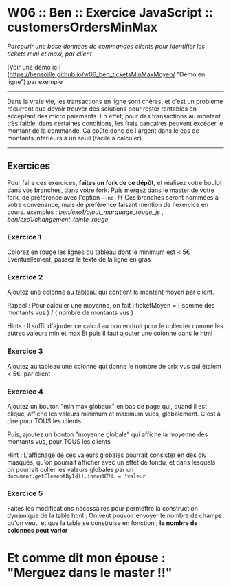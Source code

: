# W06 :: Ben :: Exercice JavaScript :: customersOrdersMinMax #
*Parcourir une base données de commandes clients pour identifier les tickets mini et maxi, par client*

[Voir une démo ici] (https://bensoille.github.io/w06_ben_ticketsMinMaxMoyen/ "Démo en ligne") par exemple

---

Dans la vraie vie, les transactions en ligne sont chères, et c'est un problème récurrent que devoir trouver des solutions pour rester rentables en acceptant des micro paiements.
En effet, pour des transactions au montant très faible, dans certaines conditions, les frais bancaires peuvent excéder le montant de la commande. Ca coûte donc de l'argent dans le cas de montants inférieurs à un seuil (facile à calculer).

---

## Exercices ##

Pour faire ces exercices, **faites un fork de ce dépôt**, et réalisez votre boulot dans vos branches, dans votre fork.
Puis mergez dans le master de votre fork, de préférence avec l'option `--no-ff`
Ces branches seront nommées à votre convenance, mais de préférence faisant mention de l'exercice en cours.
exemples : *ben/exo1/ajout_marquage_rouge_js* , *ben/exo1/changement_teinte_rouge*


### Exercice 1 ###
Colorez en rouge les lignes du tableau dont le minimum est < 5€
Eventuellement, passez le texte de la ligne en gras

### Exercice 2 ###
Ajoutez une colonne au tableau qui contient le montant moyen par client.

Rappel :
Pour calculer une moyenne, on fait :
ticketMoyen = ( somme des montants vus ) / ( nombre de montants vus )

Hints :
Il suffit d'ajouter ce calcul au bon endroit pour le collecter comme les autres valeurs min et max
Et puis il faut ajouter une colonne dans le html

### Exercice 3 ###
Ajoutez au tableau une colonne qui donne le nombre de prix vus qui étaient < 5€, par client

### Exercice 4 ###
Ajoutez un bouton "min max globaux" en bas de page qui, quand il est cliqué, affiche les valeurs minimum et maximum vues, globalement.
C'est à dire pour TOUS les clients

Puis, ajoutez un bouton "moyenne globale" qui affiche la moyenne des montants vus, pour TOUS les clients

Hint :
L'affichage de ces valeurs globales pourrait consister en des div masqués, qu'on pourrait afficher avec un effet de fondu, et dans lesquels on pourrait coller les valeurs globales par un `document.getElementById().innerHTML = 'valeur`

### Exercice 5 ###
Faites les modifications nécessaires pour permettre la construction dynamique de la table html :
On veut pouvoir envoyer le nombre de champs qu'on veut, et que la table se construise en fonction ; **le nombre de colonnes peut varier**



# Et comme dit mon épouse : "Merguez dans le master !!" #
